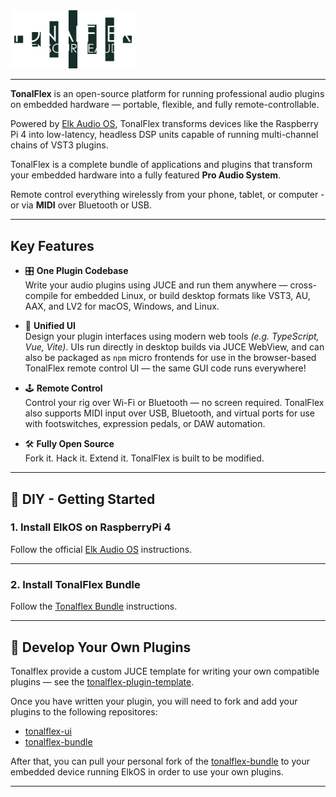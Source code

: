 <img src="/assets/tonalflex-logo.png" alt="Tonalflex Logo" width="200"/>

---

**TonalFlex** is an open-source platform for running professional audio plugins on embedded hardware — portable, flexible, and fully remote-controllable.

Powered by [Elk Audio OS](https://elk.audio/os/), TonalFlex transforms devices like the Raspberry Pi 4 into low-latency, headless DSP units capable of running multi-channel chains of VST3 plugins.

TonalFlex is a complete bundle of applications and plugins that transform your embedded hardware into a fully featured **Pro Audio System**.

Remote control everything wirelessly from your phone, tablet, or computer - or via **MIDI** over Bluetooth or USB.

---

## Key Features

- 🎛 **One Plugin Codebase**  
  Write your audio plugins using JUCE and run them anywhere — cross-compile for embedded Linux, or build desktop formats like VST3, AU, AAX, and LV2 for macOS, Windows, and Linux.

- 📱 **Unified UI**  
  Design your plugin interfaces using modern web tools _(e.g. TypeScript, Vue, Vite)_. UIs run directly in desktop builds via JUCE WebView, and can also be packaged as `npm` micro frontends for use in the browser-based TonalFlex remote control UI — the same GUI code runs everywhere!

- 🕹️ **Remote Control**  
  Control your rig over Wi-Fi or Bluetooth — no screen required. TonalFlex also supports MIDI input over USB, Bluetooth, and virtual ports for use with footswitches, expression pedals, or DAW automation.

- 🛠 **Fully Open Source**  
  Fork it. Hack it. Extend it. TonalFlex is built to be modified.

---

## 🚀 DIY - Getting Started

### 1. **Install ElkOS on RaspberryPi 4**

Follow the official [Elk Audio OS](https://github.com/elk-audio/elk-pi) instructions.

---

### 2. **Install TonalFlex Bundle**

Follow the [Tonalflex Bundle](https://github.com/tonalflex/tonalflex-bundle.git) instructions.

---

## 🧪 Develop Your Own Plugins

Tonalflex provide a custom JUCE template for writing your own compatible plugins — see the [tonalflex-plugin-template](https://github.com/tonalflex/tonalflex-plugin-template).

Once you have written your plugin, you will need to fork and add your plugins to the following repositores:

- [tonalflex-ui](https://github.com/tonalflex/tonalflex-ui)
- [tonalflex-bundle](https://github.com/tonalflex/tonalflex-bundle)

After that, you can pull your personal fork of the [tonalflex-bundle](https://github.com/tonalflex/tonalflex-bundle) to your embedded device running ElkOS in order to use your own plugins.

---
